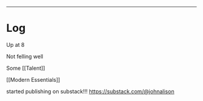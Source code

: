 
---

# Log

Up at 8 

Not felling well

Some [[Talent]]

[[Modern Essentials]]

started publishing on substack!!!
https://substack.com/@johnalison
